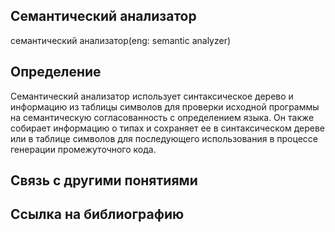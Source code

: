 ## Семантический анализатор
семантический анализатор(eng: semantic analyzer) 

## Определение
Семантический анализатор использует синтаксическое дерево и информацию из таблицы символов для проверки исходной программы на семантическую 
согласованность с определением языка. Он также собирает информацию о 
типах и сохраняет ее в синтаксическом дереве или в таблице символов для последующего использования в процессе генерации промежуточного кода.


## Связь с другими понятиями


## Cсылка на библиографию
